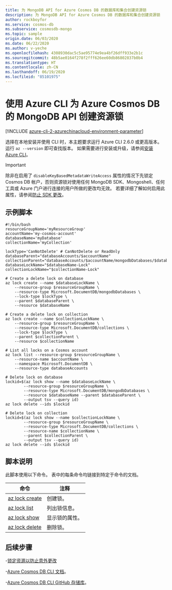 ```yaml
---
title: 为 MongoDB API for Azure Cosmos DB 的数据库和集合创建资源锁
description: 为 MongoDB API for Azure Cosmos DB 的数据库和集合创建资源锁
author: rockboyfor
ms.service: cosmos-db
ms.subservice: cosmosdb-mongo
ms.topic: sample
origin.date: 06/03/2020
ms.date: 06/22/2020
ms.author: v-yeche
ms.openlocfilehash: 4308930dac5c5ae95774e9ea4bf26dff933e2b1c
ms.sourcegitcommit: 48b5ae0164f278f2fff626ee60db86802837b0b4
ms.translationtype: HT
ms.contentlocale: zh-CN
ms.lasthandoff: 06/19/2020
ms.locfileid: "85101975"
---
```

<!--Verified successfully-->
# <a name="create-a-resource-lock-for-azure-cosmos-dbs-api-for-mongodb-using-azure-cli"></a>使用 Azure CLI 为 Azure Cosmos DB 的 MongoDB API 创建资源锁

[!INCLUDE [azure-cli-2-azurechinacloud-environment-parameter](../../../../../includes/azure-cli-2-azurechinacloud-environment-parameter.md)]

选择在本地安装并使用 CLI 时，本主题要求运行 Azure CLI 2.6.0 或更高版本。 运行 `az --version` 即可查找版本。 如果需要进行安装或升级，请参阅[安装 Azure CLI](https://docs.azure.cn/cli/install-azure-cli?view=azure-cli-latest)。

<!--CORRECT ON When you choose to install-->

> [!IMPORTANT]
> 除非在启用了 `disableKeyBasedMetadataWriteAccess` 属性的情况下先锁定 Cosmos DB 帐户，否则资源锁对使用任何 MongoDB SDK、Mongoshell、任何工具或 Azure 门户进行连接的用户所做的更改均无效。 若要详细了解如何启用此属性，请参阅[防止 SDK 更改](../../../role-based-access-control.md#preventing-changes-from-cosmos-sdk)。

## <a name="sample-script"></a>示例脚本

```azurecli
#!/bin/bash
resourceGroupName='myResourceGroup'
accountName='my-cosmos-account'
databaseName='myDatabase'
collectionName='myCollection'

lockType='CanNotDelete' # CanNotDelete or ReadOnly
databaseParent="databaseAccounts/$accountName"
collectionParent="databaseAccounts/$accountName/mongodbDatabases/$databaseName"
databaseLockName="$databaseName-Lock"
collectionLockName="$collectionName-Lock"

# Create a delete lock on database
az lock create --name $databaseLockName \
    --resource-group $resourceGroupName \
    --resource-type Microsoft.DocumentDB/mongodbDatabases \
    --lock-type $lockType \
    --parent $databaseParent \
    --resource $databaseName

# Create a delete lock on collection
az lock create --name $collectionLockName \
    --resource-group $resourceGroupName \
    --resource-type Microsoft.DocumentDB/collections \
    --lock-type $lockType \
    --parent $collectionParent \
    --resource $collectionName

# List all locks on a Cosmos account
az lock list --resource-group $resourceGroupName \
    --resource-name $accountName \
    --namespace Microsoft.DocumentDB \
    --resource-type databaseAccounts

# Delete lock on database
lockid=$(az lock show --name $databaseLockName \
        --resource-group $resourceGroupName \
        --resource-type Microsoft.DocumentDB/mongodbDatabases \
        --resource $databaseName --parent $databaseParent \
        --output tsv --query id)
az lock delete --ids $lockid

# Delete lock on collection
lockid=$(az lock show --name $collectionLockName \
        --resource-group $resourceGroupName \
        --resource-type Microsoft.DocumentDB/collections \
        --resource-name $collectionName \
        --parent $collectionParent \
        --output tsv --query id)
az lock delete --ids $lockid

```

## <a name="script-explanation"></a>脚本说明

此脚本使用以下命令。 表中的每条命令均链接到特定于命令的文档。

| 命令 | 注释 |
|---|---|
| [az lock create](https://docs.azure.cn/cli/lock?view=azure-cli-latest#az-lock-create) | 创建锁。 |
| [az lock list](https://docs.azure.cn/cli/lock?view=azure-cli-latest#az-lock-list) | 列出锁信息。 |
| [az lock show](https://docs.azure.cn/cli/lock?view=azure-cli-latest#az-lock-show) | 显示锁的属性。 |
| [az lock delete](https://docs.azure.cn/cli/lock?view=azure-cli-latest#az-lock-delete) | 删除锁。 |

## <a name="next-steps"></a>后续步骤

-[锁定资源以防止意外更改](../../../../azure-resource-manager/management/lock-resources.md)

-[Azure Cosmos DB CLI 文档](https://docs.azure.cn/cli/cosmosdb?view=azure-cli-latest)。

-[Azure Cosmos DB CLI GitHub 存储库](https://github.com/Azure-Samples/azure-cli-samples/tree/master/cosmosdb)。

<!-- Update_Description: new article about lock -->
<!--NEW.date: 06/22/2020-->